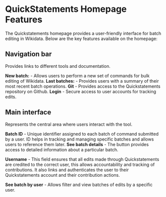 
# QuickStatements Homepage Features

The Quickstatements homepage provides a user-friendly interface for batch editing in Wikidata. Below are the key features available on the homepage:

## Navigation bar

Provides links to different tools and documentation.

**New batch:**  - Allows users to perform a new set of commands for bulk editing of Wikidata.
**Last batches:** - Provides users with a summary of their most recent batch operations.
**Git** - Provides access to the Quickstatements repository on Github.
**Login**  - Secure access to user accounts for tracking edits.

## Main interface

Represents the central area where users interact with the tool.

**Batch ID**  - Unique identifier assigned to each batch of command submitted by a user.
ID helps in tracking and managing specific batches and allows users to reference them later.
**See batch details** - The button provides access to detailed information about a particular batch. 

**Username** - This field ensures that all edits made through Quickstatements are credited to the correct user, this allows accountability and tracking of contributions. It also links and authenticates the user to their Quickstatements account and their contribution actions.

**See batch by user**  - Allows filter and view batches of edits by a specific user.